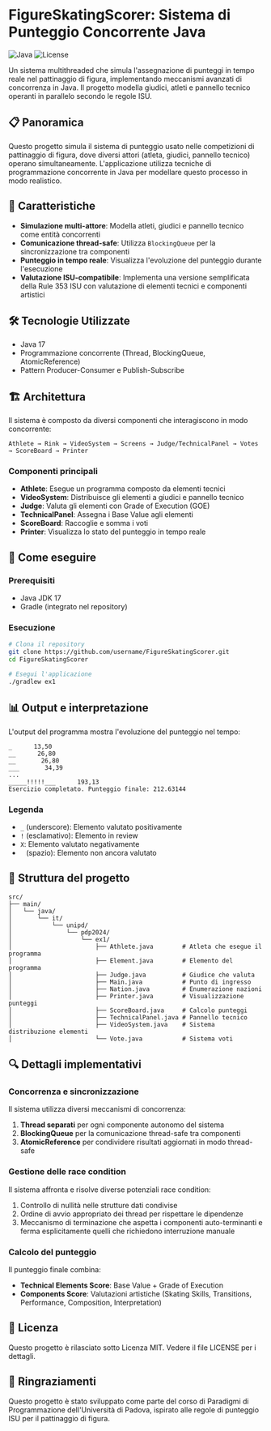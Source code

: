 # FigureSkatingScorer: Sistema di Punteggio Concorrente Java

![Java](https://img.shields.io/badge/Java-17-orange)
![License](https://img.shields.io/badge/License-MIT-blue)

Un sistema multithreaded che simula l'assegnazione di punteggi in tempo reale nel pattinaggio di figura, implementando meccanismi avanzati di concorrenza in Java. Il progetto modella giudici, atleti e pannello tecnico operanti in parallelo secondo le regole ISU.

## 📋 Panoramica

Questo progetto simula il sistema di punteggio usato nelle competizioni di pattinaggio di figura, dove diversi attori (atleta, giudici, pannello tecnico) operano simultaneamente. L'applicazione utilizza tecniche di programmazione concorrente in Java per modellare questo processo in modo realistico.

## 🌟 Caratteristiche

- **Simulazione multi-attore**: Modella atleti, giudici e pannello tecnico come entità concorrenti
- **Comunicazione thread-safe**: Utilizza `BlockingQueue` per la sincronizzazione tra componenti
- **Punteggio in tempo reale**: Visualizza l'evoluzione del punteggio durante l'esecuzione
- **Valutazione ISU-compatibile**: Implementa una versione semplificata della Rule 353 ISU con valutazione di elementi tecnici e componenti artistici

## 🛠️ Tecnologie Utilizzate

- Java 17
- Programmazione concorrente (Thread, BlockingQueue, AtomicReference)
- Pattern Producer-Consumer e Publish-Subscribe

## 🏗️ Architettura

Il sistema è composto da diversi componenti che interagiscono in modo concorrente:

```
Athlete → Rink → VideoSystem → Screens → Judge/TechnicalPanel → Votes → ScoreBoard → Printer
```

### Componenti principali

- **Athlete**: Esegue un programma composto da elementi tecnici
- **VideoSystem**: Distribuisce gli elementi a giudici e pannello tecnico
- **Judge**: Valuta gli elementi con Grade of Execution (GOE)
- **TechnicalPanel**: Assegna i Base Value agli elementi
- **ScoreBoard**: Raccoglie e somma i voti
- **Printer**: Visualizza lo stato del punteggio in tempo reale

## 🚀 Come eseguire

### Prerequisiti
- Java JDK 17
- Gradle (integrato nel repository)

### Esecuzione
```bash
# Clona il repository
git clone https://github.com/username/FigureSkatingScorer.git
cd FigureSkatingScorer

# Esegui l'applicazione
./gradlew ex1
```

## 📊 Output e interpretazione

L'output del programma mostra l'evoluzione del punteggio nel tempo:

```
_      13,50
__      26,80
__       26,80
___       34,39
...
_____!!!!!___      193,13
Esercizio completato. Punteggio finale: 212.63144
```

### Legenda
- `_` (underscore): Elemento valutato positivamente
- `!` (esclamativo): Elemento in review
- `X`: Elemento valutato negativamente
- ` ` (spazio): Elemento non ancora valutato

## 🧩 Struttura del progetto

```
src/
├── main/
│   └── java/
│       └── it/
│           └── unipd/
│               └── pdp2024/
│                   └── ex1/
│                       ├── Athlete.java        # Atleta che esegue il programma
│                       ├── Element.java        # Elemento del programma
│                       ├── Judge.java          # Giudice che valuta
│                       ├── Main.java           # Punto di ingresso
│                       ├── Nation.java         # Enumerazione nazioni
│                       ├── Printer.java        # Visualizzazione punteggi
│                       ├── ScoreBoard.java     # Calcolo punteggi
│                       ├── TechnicalPanel.java # Pannello tecnico
│                       ├── VideoSystem.java    # Sistema distribuzione elementi
│                       └── Vote.java           # Sistema voti
```

## 🔍 Dettagli implementativi

### Concorrenza e sincronizzazione

Il sistema utilizza diversi meccanismi di concorrenza:

1. **Thread separati** per ogni componente autonomo del sistema
2. **BlockingQueue** per la comunicazione thread-safe tra componenti
3. **AtomicReference** per condividere risultati aggiornati in modo thread-safe

### Gestione delle race condition

Il sistema affronta e risolve diverse potenziali race condition:

1. Controllo di nullità nelle strutture dati condivise
2. Ordine di avvio appropriato dei thread per rispettare le dipendenze
3. Meccanismo di terminazione che aspetta i componenti auto-terminanti e ferma esplicitamente quelli che richiedono interruzione manuale

### Calcolo del punteggio

Il punteggio finale combina:
- **Technical Elements Score**: Base Value + Grade of Execution
- **Components Score**: Valutazioni artistiche (Skating Skills, Transitions, Performance, Composition, Interpretation)

## 📜 Licenza

Questo progetto è rilasciato sotto Licenza MIT. Vedere il file LICENSE per i dettagli.

## 🙏 Ringraziamenti

Questo progetto è stato sviluppato come parte del corso di Paradigmi di Programmazione dell'Università di Padova, ispirato alle regole di punteggio ISU per il pattinaggio di figura.